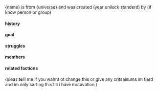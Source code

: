 {name} is from {universe} and was created (year uniluck standerd) by (if know person or group) 
#### history
#### goal
#### struggles
#### members 
#### related factions 

(pleas telll me if you wahnt ot change this or give any critsaisums im tierd and im only sarting this till i have motavation )